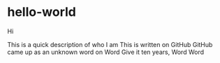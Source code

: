 # hello-world
Hi

This is a quick description of who I am 
This is written on GitHub
GitHub came up as an unknown word on Word
Give it ten years, Word
Word

